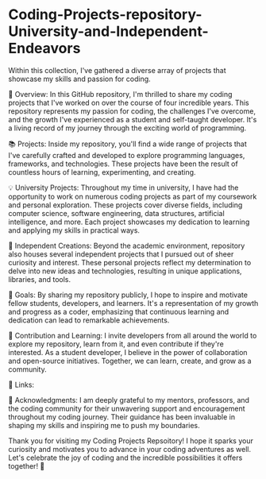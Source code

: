 # Coding-Projects-repository-University-and-Independent-Endeavors

Within this collection, I've gathered a diverse array of projects that showcase my skills and passion for coding.

🚀 Overview:
In this GitHub repository, I'm thrilled to share my coding projects that I've worked on over the course of four incredible years. This repository represents my passion for coding, the challenges I've overcome, and the growth I've experienced as a student and self-taught developer. It's a living record of my journey through the exciting world of programming.

📚 Projects:
Inside my repository, you'll find a wide range of projects that I've carefully crafted and developed to explore programming languages, frameworks, and technologies. These projects have been the result of countless hours of learning, experimenting, and creating.

💡 University Projects:
Throughout my time in university, I have had the opportunity to work on numerous coding projects as part of my coursework and personal exploration. These projects cover diverse fields, including computer science, software engineering, data structures, artificial intelligence, and more. Each project showcases my dedication to learning and applying my skills in practical ways.

🔧 Independent Creations:
Beyond the academic environment, repository also houses several independent projects that I pursued out of sheer curiosity and interest. These personal projects reflect my determination to delve into new ideas and technologies, resulting in unique applications, libraries, and tools.

🎯 Goals:
By sharing my repository publicly, I hope to inspire and motivate fellow students, developers, and learners. It's a representation of my growth and progress as a coder, emphasizing that continuous learning and dedication can lead to remarkable achievements.

🌟 Contribution and Learning:
I invite developers from all around the world to explore my repository, learn from it, and even contribute if they're interested. As a student developer, I believe in the power of collaboration and open-source initiatives. Together, we can learn, create, and grow as a community.

🔗 Links:

🙏 Acknowledgments:
I am deeply grateful to my mentors, professors, and the coding community for their unwavering support and encouragement throughout my coding journey. Their guidance has been invaluable in shaping my skills and inspiring me to push my boundaries.

Thank you for visiting my Coding Projects Repsoitory! I hope it sparks your curiosity and motivates you to advance in your coding adventures as well. Let's celebrate the joy of coding and the incredible possibilities it offers together! 🎉







